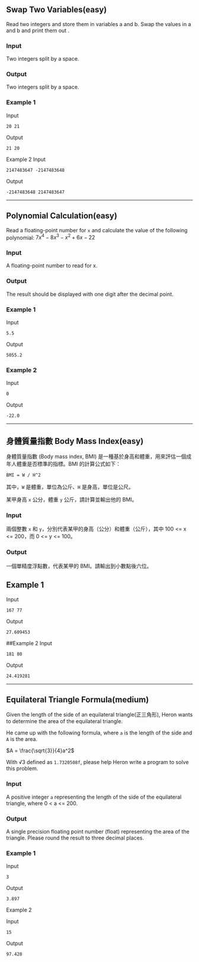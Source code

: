 ## Swap Two Variables(easy)
Read two integers and store them in variables a and b.
Swap the values in a and b and print them out .
### Input
Two integers split by a space.
### Output
Two integers split by a space.
### Example 1
Input

    20 21
Output

    21 20
Example 2
Input

    2147483647 -2147483648
Output

    -2147483648 2147483647
---
## Polynomial Calculation(easy)
Read a floating-point number for `x` and calculate the value of the following polynomial:
$7x^4-8x^3-x^2+6x-22$
### Input
A floating-point number to read for x.
### Output
The result should be displayed with one digit after the decimal point.
### Example 1
Input

    5.5
Output

    5055.2
### Example 2
Input

    0
Output

    -22.0
---
## 身體質量指數 Body Mass Index(easy)
身體質量指數 (Body mass index, BMI) 是一種基於身高和體重，用來評估一個成年人體重是否標準的指標。BMI 的計算公式如下：

`BMI = W / H^2`

其中，`W` 是體重，單位為公斤、`H` 是身高，單位是公尺。

某甲身高 `x` 公分，體重 `y` 公斤，請計算並輸出他的 BMI。

### Input
兩個整數 `x` 和 `y`，分別代表某甲的身高（公分）和體重（公斤），其中 100 <= x <= 200，而 0 <= y <= 100。

### Output
一個單精度浮點數，代表某甲的 BMI。請輸出到小數點後六位。

## Example 1
Input

    167 77
Output

    27.609453
##Example 2
Input

    181 80
Output

    24.419281
---
## Equilateral Triangle Formula(medium)
Given the length of the side of an equilateral triangle(正三角形), Heron wants to determine the area of the equilateral triangle.

He came up with the following formula, where `a` is the length of the side and `A` is the area.

$A = \frac{\sqrt{3}}{4}a^2$

With √3 defined as `1.7320508f`, please help Heron write a program to solve this problem.

### Input
A positive integer `a` representing the length of the side of the equilateral triangle, where 0 < a <= 200.

### Output
A single precision floating point number (float) representing the area of the triangle. Please round the result to three decimal places.

### Example 1

Input

    3
Output

    3.897
Example 2

Input

    15
Output

    97.428
